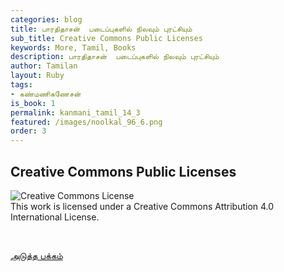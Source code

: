 ```yaml
---
categories: blog
title: பாரதிதாசன்  படைப்புகளில் நிலவும் புரட்சியும்  
sub_title: Creative Commons Public Licenses
keywords: More, Tamil, Books
description: பாரதிதாசன்  படைப்புகளில் நிலவும் புரட்சியும்  
author: Tamilan
layout: Ruby
tags:
- கண்மணிகணேசன்
is_book: 1
permalink: kanmani_tamil_14_3
featured: /images/noolkal_96_6.png
order: 3
---
```



## Creative Commons Public Licenses

![Creative Commons License](https://i.creativecommons.org/l/by/4.0/88x31.png)  
This work is licensed under a Creative Commons Attribution 4.0 International License.

﻿

[அடுத்த பக்கம்](kanmani_tamil_14_4)